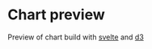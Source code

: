 # Chart preview

Preview of chart build with [svelte](https://svelte.dev/) and [d3](https://d3js.org/)
